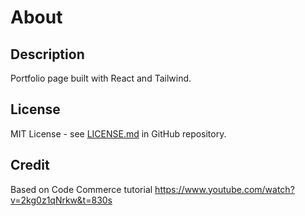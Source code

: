 # About

## Description
Portfolio page built with React and Tailwind.

## License
MIT License - see [LICENSE.md](https://github.com/AnitaBanh/About/blob/6ac912d7ac457b3e73e3faeb103e8bdf5c33d5ac/LICENSE) in GitHub repository.

## Credit
Based on Code Commerce tutorial https://www.youtube.com/watch?v=2kg0z1qNrkw&t=830s

